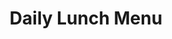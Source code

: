 ---
# Lunch Menu Template
# This file serves as a template for creating new lunch menus.
# Rename this file using the format YYYY-MM-DD.md (e.g., 2025-03-20.md).
# Please fill in all the required fields below.

# Required: Start date of the lunch menu validity (format: YYYY-MM-DD)
startDate: "2025-03-20"

# Required: End date of the lunch menu validity (format: YYYY-MM-DD)
endDate: "2025-03-20"

# Required: Title of the lunch menu
title: "Daily Lunch Menu"

# Required: Brief description or introduction to the lunch menu
description: "Our special lunch menu, available Monday to Friday from 11:30 AM to 2:30 PM."

# Required: List of dishes included in the lunch menu
items:
  - day: "Monday"
    name: "Dish 1 Name"
    description: "Description of dish 1"
    price: 10.5
    order: 1
  
  - day: "Monday"
    name: "Dish 2 Name"
    description: "Description of dish 2"
    price: 12.5
    order: 2

  - day: "Tuesday"
    name: "Dish 3 Name"
    description: "Description of dish 3"
    price: 9.5
    order: 1

# Optional: Special notes about the lunch menu
notes: "All lunch dishes include a small salad and a soft drink."
---